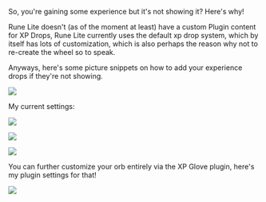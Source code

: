 So, you're gaining some experience but it's not showing it? Here's why!

Rune Lite doesn't (as of the moment at least) have a custom Plugin content for XP Drops, Rune Lite currently uses the default xp drop system, which by itself has lots of customization, which is also perhaps the reason why not to re-create the wheel so to speak.

Anyways, here's some picture snippets on how to add your experience drops if they're not showing.

![](https://i.imgur.com/W9ul33p.png)

My current settings:

![](https://i.imgur.com/H1ryNnQ.png)

![](https://i.imgur.com/rKxbF8X.png)

![](https://i.imgur.com/WWc80RZ.png)

You can further customize your orb entirely via the XP Glove plugin, here's my plugin settings for that!

![](https://i.imgur.com/7DexXZN.png)